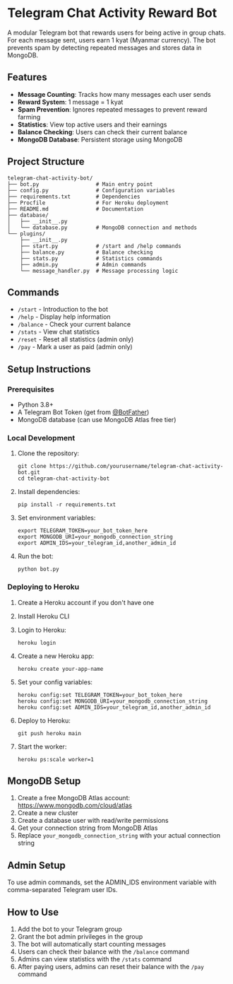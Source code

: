 # Telegram Chat Activity Reward Bot

A modular Telegram bot that rewards users for being active in group chats. For each message sent, users earn 1 kyat (Myanmar currency). The bot prevents spam by detecting repeated messages and stores data in MongoDB.

## Features

- **Message Counting**: Tracks how many messages each user sends
- **Reward System**: 1 message = 1 kyat
- **Spam Prevention**: Ignores repeated messages to prevent reward farming
- **Statistics**: View top active users and their earnings
- **Balance Checking**: Users can check their current balance
- **MongoDB Database**: Persistent storage using MongoDB

## Project Structure

```
telegram-chat-activity-bot/
├── bot.py                  # Main entry point
├── config.py               # Configuration variables
├── requirements.txt        # Dependencies
├── Procfile                # For Heroku deployment
├── README.md               # Documentation
├── database/
│   ├── __init__.py
│   └── database.py         # MongoDB connection and methods
└── plugins/
    ├── __init__.py
    ├── start.py            # /start and /help commands
    ├── balance.py          # Balance checking
    ├── stats.py            # Statistics commands
    ├── admin.py            # Admin commands
    └── message_handler.py  # Message processing logic
```

## Commands

- `/start` - Introduction to the bot
- `/help` - Display help information
- `/balance` - Check your current balance
- `/stats` - View chat statistics
- `/reset` - Reset all statistics (admin only)
- `/pay` - Mark a user as paid (admin only)

## Setup Instructions

### Prerequisites

- Python 3.8+
- A Telegram Bot Token (get from [@BotFather](https://t.me/BotFather))
- MongoDB database (can use MongoDB Atlas free tier)

### Local Development

1. Clone the repository:
   ```
   git clone https://github.com/yourusername/telegram-chat-activity-bot.git
   cd telegram-chat-activity-bot
   ```

2. Install dependencies:
   ```
   pip install -r requirements.txt
   ```

3. Set environment variables:
   ```
   export TELEGRAM_TOKEN=your_bot_token_here
   export MONGODB_URI=your_mongodb_connection_string
   export ADMIN_IDS=your_telegram_id,another_admin_id
   ```

4. Run the bot:
   ```
   python bot.py
   ```

### Deploying to Heroku

1. Create a Heroku account if you don't have one
2. Install Heroku CLI
3. Login to Heroku:
   ```
   heroku login
   ```

4. Create a new Heroku app:
   ```
   heroku create your-app-name
   ```

5. Set your config variables:
   ```
   heroku config:set TELEGRAM_TOKEN=your_bot_token_here
   heroku config:set MONGODB_URI=your_mongodb_connection_string
   heroku config:set ADMIN_IDS=your_telegram_id,another_admin_id
   ```

6. Deploy to Heroku:
   ```
   git push heroku main
   ```

7. Start the worker:
   ```
   heroku ps:scale worker=1
   ```

## MongoDB Setup

1. Create a free MongoDB Atlas account: https://www.mongodb.com/cloud/atlas
2. Create a new cluster
3. Create a database user with read/write permissions
4. Get your connection string from MongoDB Atlas
5. Replace `your_mongodb_connection_string` with your actual connection string

## Admin Setup

To use admin commands, set the ADMIN_IDS environment variable with comma-separated Telegram user IDs.

## How to Use

1. Add the bot to your Telegram group
2. Grant the bot admin privileges in the group
3. The bot will automatically start counting messages
4. Users can check their balance with the `/balance` command
5. Admins can view statistics with the `/stats` command
6. After paying users, admins can reset their balance with the `/pay` command